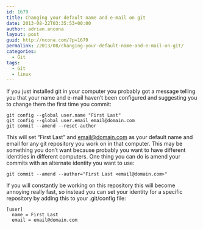 ```yaml
---
id: 1679
title: Changing your default name and e-mail on git
date: 2013-08-22T03:35:53+00:00
author: adrian.ancona
layout: post
guid: http://ncona.com/?p=1679
permalink: /2013/08/changing-your-default-name-and-e-mail-on-git/
categories:
  - Git
tags:
  - Git
  - linux
---
```

If you just installed git in your computer you probably got a message telling you that your name and e-mail haven&#8217;t been configured and suggesting you to change them the first time you commit:

```
git config --global user.name "First Last"
git config --global user.email email@domain.com
git commit --amend --reset-author
```

This will set &#8220;First Last&#8221; and email@domain.com as your default name and email for any git repository you work on in that computer. This may be something you don&#8217;t want because probably you want to have different identities in different computers. One thing you can do is amend your commits with an alternate identity you want to use:

```
git commit --amend --author="First Last <email@domain.com>"
```

If you will constantly be working on this repository this will become annoying really fast, so instead you can set your identity for a specific repository by adding this to your .git/config file:

```
[user]
  name = First Last
  email = email@domain.com
```

<!--more-->
